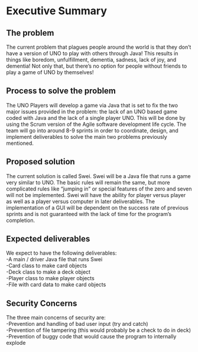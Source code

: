 
# Executive Summary

## The problem

The current problem that plagues people around the world is that they don’t have a version of UNO to play with others through Java! This results in things like boredom, unfulfillment, dementia, sadness, lack of joy, and dementia! Not only that, but there’s no option for people without friends to play a game of UNO by themselves! 

## Process to solve the problem
The UNO Players will develop a game via Java that is set to fix the two major issues provided in the problem: the lack of an UNO based game coded with Java and the lack of a single player UNO. This will be done by using the Scrum version of the Agile software development life cycle. The team will go into around 8-9 sprints in order to coordinate, design, and implement deliverables to solve the main two problems previously mentioned.

## Proposed solution
The current solution is called Swei. Swei will be a Java file that runs a game very similar to UNO. The basic rules will remain the same, but more complicated rules like “jumping in” or special features of the zero and seven will not be implemented. Swei will have the ability for player versus player as well as a player versus computer in later deliverables. The implementation of a GUI will be dependent on the success rate of previous sprints and is not guaranteed with the lack of time for the program’s completion.

## Expected deliverables
We expect to have the following deliverables:
<br> 	-A main / driver Java file that runs Swei
<br>	-Card class to make card objects
<br>	-Deck class to make a deck object
<br>	-Player class to make player objects
<br>	-File with card data to make card objects

## Security Concerns
The three main concerns of security are:
<br>	-Prevention and handling of bad user input (try and catch)
<br>	-Prevention of file tampering (this would probably be a check to do in deck)
<br>	-Prevention of buggy code that would cause the program to internally explode


